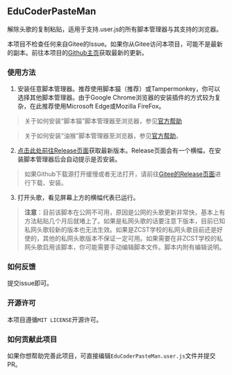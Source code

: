 ## EduCoderPasteMan

解除头歌的复制粘贴，适用于支持.user.js的所有脚本管理器与其支持的浏览器。

本项目不检查任何来自Gitee的Issue。如果你从Gitee访问本项目，可能不是最新的副本。前往本项目的[Github主页](https://github.com/gaobobo/EduCoderPasteMan)获取最新的更新。

### 使用方法

1. 安装任意脚本管理器。推荐使用脚本猫（推荐）或Tampermonkey，你可以选择其他脚本管理器。由于Google Chrome浏览器的安装插件的方式较为复杂，在此推荐使用Microsoft Edge或Mozilla FireFox。

> 关于如何安装“脚本猫”脚本管理器至浏览器，参见[官方帮助](https://docs.scriptcat.org/docs/use/)

> 关于如何安装“油猴”脚本管理器至浏览器，参见[官方帮助](https://www.tampermonkey.net/faq.php?locale=zh#Q100)。

2. [点击此处前往Release页面](https://github.com/gaobobo/EduCoderPasteMan/releases)获取最新版本。Release页面会有一个横幅，在安装脚本管理器后会自动提示是否安装。

> 如果Github下载源打开缓慢或者无法打开，请前往[Gitee的Release页面](https://gitee.com/coconut_floss/EduCoderPasteMan/releases)进行下载、安装。

3. 打开头歌，看见屏幕上方的横幅代表已运行。

> **注意**：目前该脚本在公网不可用，原因是公网的头歌更新非常快，基本上有方法粘贴几个月后就堵上了。如果是私网头歌的话要注意下版本，目前已知私网头歌较新的版本也无法生效。如果是ZCST学校的私网头歌目前还是好使的，其他的私网头歌版本不保证一定可用。如果需要在非ZCST学校的私网头歌启用该脚本，你可能需要手动编辑脚本文件。脚本内附有编辑说明。

### 如何反馈

提交issue即可。

### 开源许可

本项目遵循`MIT LICENSE`开源许可。

### 如何贡献此项目

如果你想帮助完善此项目，可直接编辑`EduCoderPasteMan.user.js`文件并提交PR。
